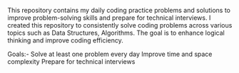 This repository contains my daily coding practice problems and solutions to improve problem-solving skills and prepare for technical interviews.
I created this repository to consistently solve coding problems across various topics such as Data Structures, Algorithms. The goal is to enhance logical thinking and improve coding efficiency.

Goals:-
Solve at least one problem every day
Improve time and space complexity
Prepare for technical interviews
